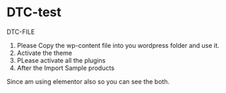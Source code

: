 # DTC-test
DTC-FILE


1. Please Copy the wp-content file into you wordpress folder and use it.
2. Activate the theme
3. PLease activate all the plugins
4. After the Import Sample products

Since am using elementor also so you can see the both.
